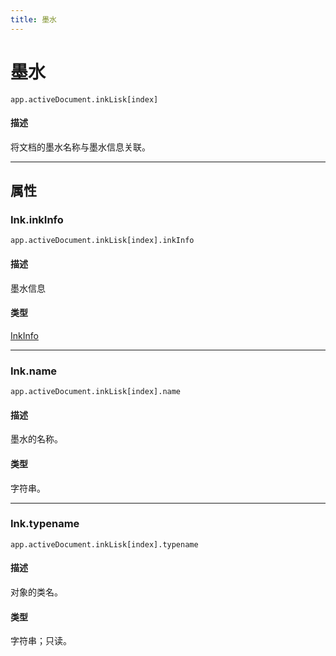 ```yaml
---
title: 墨水
---
```

# 墨水

`app.activeDocument.inkLisk[index]`

#### 描述

将文档的墨水名称与墨水信息关联。

---

## 属性

### Ink.inkInfo

`app.activeDocument.inkLisk[index].inkInfo`

#### 描述

墨水信息

#### 类型

[InkInfo](.././InkInfo)

---

### Ink.name

`app.activeDocument.inkLisk[index].name`

#### 描述

墨水的名称。

#### 类型

字符串。

---

### Ink.typename

`app.activeDocument.inkLisk[index].typename`

#### 描述

对象的类名。

#### 类型

字符串；只读。